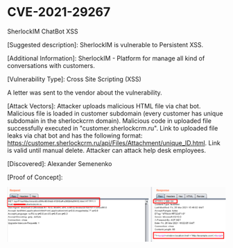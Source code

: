 # CVE-2021-29267
SherlockIM ChatBot XSS

[Suggested description]: SherlockIM is vulnerable to Persistent XSS.

[Additional Information]: SherlockIM - Platform for manage all kind of conversations with customers.

[Vulnerability Type]: Cross Site Scripting (XSS)

[Vendor of Product]: https://sherlockim.ae

A letter was sent to the vendor about the vulnerability.

[Attack Type]: Remote

[Attack Vectors]: Attacker uploads malicious HTML file via chat bot. Malicious file is loaded in customer subdomain (every customer has unique subdomain in the sherlockcrm domain). Malicious code in uploaded file successfully executed in "customer.sherlockcrm.ru". Link to uploaded file leaks via chat bot and has the following format: https://customer.sherlockcrm.ru/api/Files/Attachment/unique_ID.html. Link is valid until manual delete. Attacker can attack help desk employees. 

[Discovered]: Alexander Semenenko

[Reference]: https://sherlockim.ae

[Proof of Concept]:

![alt text](https://github.com/Security-AVS/CVE-2021-29267/blob/main/Successful%20execution%20of%20code.png)
